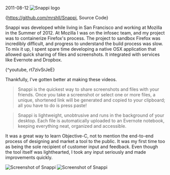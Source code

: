 2011-08-12
![Snappi logo](img/snappi-1.png)

{https://github.com/mrshll/Snappi, Source Code}

Snappi was developed while living in San Francisco and working at Mozilla in the Summer of 2012. At Mozilla I was on the infosec team, and my project was to containerize Firefox's process. The project to sandbox Firefox was incredibly difficult, and progress to understand the build process was slow. To mix it up, I spent spare time developing a native OSX application that allowed quick sharing of files and screenshots. It integrated with services like Evernote and Dropbox.

{^youtube, rt7zivSrJeE}

Thankfully, I've gotten better at making these videos.

> Snappi is the quickest way to share screenshots and files with your friends. Once you take a screenshot or select one or more files, a unique, shortened link will be generated and copied to your clipboard; all you have to do is press paste!

> Snappi is lightweight, unobtrusive and runs in the background of your desktop. Each file is automatically uploaded to an Evernote notebook, keeping everything neat, organized and accessible.

It was a great way to learn Objective-C, not to mention the end-to-end process of designing and market a tool to the public. It was my first time too as being the sole recipient of customer input and feedback. Even though the tool itself was lighthearted, I took any input seriously and made improvements quickly.

![Screenshot of Snappi](img/snappi-2.png)
![Screenshot of Snappi](img/snappi-3.png)
